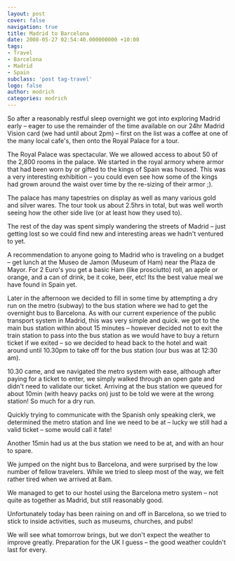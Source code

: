 ```yaml
---
layout: post
cover: false
navigation: true
title: Madrid to Barcelona
date: 2008-05-27 02:54:40.000000000 +10:00
tags: 
- Travel
- Barcelona
- Madrid
- Spain
subclass: 'post tag-travel'
logo: false
author: modrich
categories: modrich
---
```

So after a reasonably restful sleep overnight we got into exploring Madrid early – eager to use the remainder of the time available on our 24hr Madrid Vision card (we had until about 2pm) – first on the list was a coffee at one of the many local cafe's, then onto the Royal Palace for a tour.

The Royal Palace was spectacular. We we allowed access to about 50 of the 2,800 rooms in the palace. We started in the royal armory where armor that had been worn by or gifted to the kings of Spain was housed. This was a very interesting exhibition – you could even see how some of the kings had grown around the waist over time by the re-sizing of their armor ;).

The palace has many tapestries on display as well as many various gold and silver wares. The tour took us about 2.5hrs in total, but was well worth seeing how the other side live (or at least how they used to).

The rest of the day was spent simply wandering the streets of Madrid – just getting lost so we could find new and interesting areas we hadn't ventured to yet.

A recommendation to anyone going to Madrid who is traveling on a budget – get lunch at the Museo de Jamon (Museum of Ham) near the Plaza de Mayor. For 2 Euro's you get a basic Ham (like prosciutto) roll, an apple or orange, and a can of drink, be it coke, beer, etc! Its the best value meal we have found in Spain yet.

Later in the afternoon we decided to fill in some time by attempting a dry run on the metro (subway) to the bus station where we had to get the overnight bus to Barcelona. As with our current experience of the public transport system in Madrid, this was very simple and quick. we got to the main bus station within about 15 minutes – however decided not to exit the train station to pass into the bus station as we would have to buy a return ticket if we exited – so we decided to head back to the hotel and wait around until 10.30pm to take off for the bus station (our bus was at 12:30 am).

10.30 came, and we navigated the metro system with ease, although after paying for a ticket to enter, we simply walked through an open gate and didn't need to validate our ticket. Arriving at the bus station we queued for about 10min (with heavy packs on) just to be told we were at the wrong station! So much for a dry run.

Quickly trying to communicate with the Spanish only speaking clerk, we determined the metro station and line we need to be at – lucky we still had a valid ticket – some would call it fate!

Another 15min had us at the bus station we need to be at, and with an hour to spare.

We jumped on the night bus to Barcelona, and were surprised by the low number of fellow travelers. While we tried to sleep most of the way, we felt rather tired when we arrived at 8am.

We managed to get to our hostel using the Barcelona metro system – not quite as together as Madrid, but still reasonably good.

Unfortunately today has been raining on and off in Barcelona, so we tried to stick to inside activities, such as museums, churches, and pubs!

We will see what tomorrow brings, but we don't expect the weather to improve greatly. Preparation for the UK I guess – the good weather couldn't last for every.

